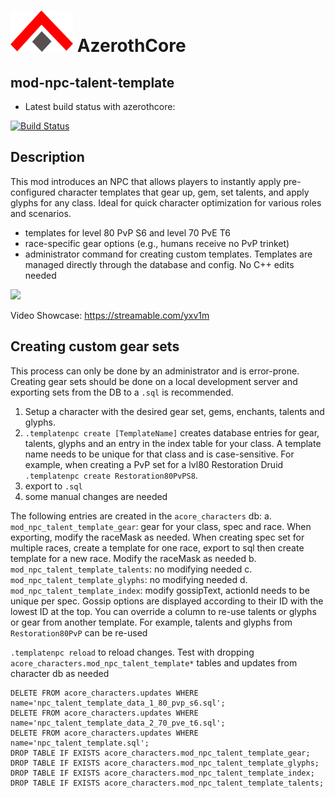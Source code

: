 # ![logo](https://raw.githubusercontent.com/azerothcore/azerothcore.github.io/master/images/logo-github.png) AzerothCore

## mod-npc-talent-template

- Latest build status with azerothcore:

[![Build Status](https://github.com/azerothcore/mod-npc-talent-template/workflows/core-build/badge.svg?branch=master&event=push)](https://github.com/azerothcore/mod-npc-talent-template)

## Description
This mod introduces an NPC that allows players to instantly apply pre-configured character templates that gear up, gem, set talents, and apply glyphs for any class. Ideal for quick character optimization for various roles and scenarios.

* templates for level 80 PvP S6 and level 70 PvE T6
* race-specific gear options (e.g., humans receive no PvP trinket)
* administrator command for creating custom templates. Templates are managed directly through the database and config. No C++ edits needed

![](https://i.ibb.co/27WPR5j/Wo-WScrn-Shot-021219-000220.jpg)

Video Showcase:
https://streamable.com/yxv1m

## Creating custom gear sets
This process can only be done by an administrator and is error-prone. Creating gear sets should be done on a local development server and exporting sets from the DB to a `.sql` is recommended.

1. Setup a character with the desired gear set, gems, enchants, talents and glyphs.
2. `.templatenpc create [TemplateName]` creates database entries for gear, talents, glyphs and an entry in the index table for your class. A template name needs to be unique for that class and is case-sensitive. For example, when creating a PvP set for a lvl80 Restoration Druid `.templatenpc create Restoration80PvPS8`.
3. export to `.sql`
4. some manual changes are needed

The following entries are created in the `acore_characters` db:
a. `mod_npc_talent_template_gear`: gear for your class, spec and race. When exporting, modify the raceMask as needed. When creating spec set for multiple races, create a template for one race, export to sql then create template for a new race. Modify the raceMask as needed
b. `mod_npc_talent_template_talents`: no modifying needed
c. `mod_npc_talent_template_glyphs`: no modifying needed
d. `mod_npc_talent_template_index`: modify gossipText, actionId needs to be unique per spec. Gossip options are displayed according to their ID with the lowest ID at the top. You can override a column to re-use talents or glyphs or gear from another template. For example, talents and glyphs from `Restoration80PvP` can be re-used

`.templatenpc reload` to reload changes. Test with dropping `acore_characters.mod_npc_talent_template*` tables and updates from character db as needed

```
DELETE FROM acore_characters.updates WHERE name='npc_talent_template_data_1_80_pvp_s6.sql';
DELETE FROM acore_characters.updates WHERE name='npc_talent_template_data_2_70_pve_t6.sql';
DELETE FROM acore_characters.updates WHERE name='npc_talent_template.sql';
DROP TABLE IF EXISTS acore_characters.mod_npc_talent_template_gear;
DROP TABLE IF EXISTS acore_characters.mod_npc_talent_template_glyphs;
DROP TABLE IF EXISTS acore_characters.mod_npc_talent_template_index;
DROP TABLE IF EXISTS acore_characters.mod_npc_talent_template_talents;
```
